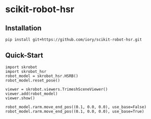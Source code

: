# scikit-robot-hsr

## Installation

```bash
pip install git+https://github.com/iory/scikit-robot-hsr.git
```

## Quick-Start

```
import skrobot
import skrobot_hsr
robot_model = skrobot_hsr.HSRB()
robot_model.reset_pose()

viewer = skrobot.viewers.TrimeshSceneViewer()
viewer.add(robot_model)
viewer.show()

robot_model.rarm.move_end_pos((0.1, 0.0, 0.0), use_base=False)
robot_model.rarm.move_end_pos((0.1, 0.0, 0.0), use_base=True)
```
